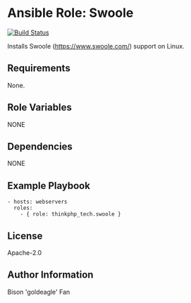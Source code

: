 # Ansible Role: Swoole

[![Build Status](https://travis-ci.org/geerlingguy/ansible-role-php-mysql.svg?branch=master)](https://travis-ci.org/geerlingguy/ansible-role-php-mysql)

Installs Swoole (https://www.swoole.com/) support on Linux.

## Requirements

None.

## Role Variables

NONE

## Dependencies

NONE

## Example Playbook

    - hosts: webservers
      roles:
        - { role: thinkphp_tech.swoole }

## License

Apache-2.0

## Author Information

Bison 'goldeagle' Fan
